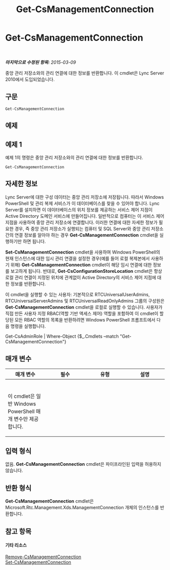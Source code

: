 ﻿---
title: Get-CsManagementConnection
TOCTitle: Get-CsManagementConnection
ms:assetid: b0e2377c-6aab-45d8-b71d-0d37c6f6dae3
ms:mtpsurl: https://technet.microsoft.com/ko-kr/library/Gg412849(v=OCS.15)
ms:contentKeyID: 49304744
ms.date: 08/24/2015
mtps_version: v=OCS.15
ms.translationtype: HT
---

# Get-CsManagementConnection

 

_**마지막으로 수정된 항목:** 2015-03-09_

중앙 관리 저장소와의 관리 연결에 대한 정보를 반환합니다. 이 cmdlet은 Lync Server 2010에서 도입되었습니다.

## 구문

    Get-CsManagementConnection

## 예제

## 예제 1

예제 1의 명령은 중앙 관리 저장소와의 관리 연결에 대한 정보를 반환합니다.

    Get-CsManagementConnection

## 자세한 정보

Lync Server에 대한 구성 데이터는 중앙 관리 저장소에 저장됩니다. 따라서 Windows PowerShell 및 관리 복제 서비스가 이 데이터베이스를 찾을 수 있어야 합니다. Lync Server를 설치하면 이 데이터베이스의 위치 정보를 제공하는 서비스 제어 지점이 Active Directory 도메인 서비스에 만들어집니다. 일반적으로 컴퓨터는 이 서비스 제어 지점을 사용하여 중앙 관리 저장소에 연결합니다. 이러한 연결에 대한 자세한 정보가 필요한 경우, 즉 중앙 관리 저장소가 실행되는 컴퓨터 및 SQL Server와 중앙 관리 저장소 간의 연결 정보를 알아야 하는 경우 **Get-CsManagementConnection** cmdlet을 실행하기만 하면 됩니다.

**Set-CsManagementConnection** cmdlet을 사용하여 Windows PowerShell의 현재 인스턴스에 대한 임시 관리 연결을 설정한 경우(예를 들어 로컬 복제본에서 사용하기 위해) **Get-CsManagementConnection** cmdlet이 해당 임시 연결에 대한 정보를 보고하게 됩니다. 반대로, **Get-CsConfigurationStoreLocation** cmdlet은 항상 로컬 관리 연결이 지정된 위치에 관계없이 Active Directory의 서비스 제어 지점에 대한 정보를 반환합니다.

이 cmdlet을 실행할 수 있는 사용자: 기본적으로 RTCUniversalUserAdmins, RTCUniversalServerAdmins 및 RTCUniversalReadOnlyAdmins 그룹의 구성원은 **Get-CsManagementConnection** cmdlet을 로컬로 실행할 수 있습니다. 사용자가 직접 만든 사용자 지정 RBAC(역할 기반 액세스 제어) 역할을 포함하여 이 cmdlet이 할당된 모든 RBAC 역할의 목록을 반환하려면 Windows PowerShell 프롬프트에서 다음 명령을 실행합니다.

Get-CsAdminRole | Where-Object {$\_.Cmdlets –match "Get-CsManagementConnection"}

## 매개 변수


<table>
<colgroup>
<col style="width: 25%" />
<col style="width: 25%" />
<col style="width: 25%" />
<col style="width: 25%" />
</colgroup>
<thead>
<tr class="header">
<th>매개 변수</th>
<th>필수</th>
<th>유형</th>
<th>설명</th>
</tr>
</thead>
<tbody>
<tr class="odd">
<td><p></p></td>
<td><p></p></td>
<td><p></p></td>
<td><p></p></td>
</tr>
<tr class="even">
<td><p>이 cmdlet은 일반 Windows PowerShell 매개 변수만 제공합니다.</p></td>
<td> </td>
<td> </td>
<td> </td>
</tr>
</tbody>
</table>


## 입력 형식

없음. **Get-CsManagementConnection** cmdlet은 파이프라인된 입력을 허용하지 않습니다.

## 반환 형식

**Get-CsManagementConnection** cmdlet은 Microsoft.Rtc.Management.Xds.ManagementConnection 개체의 인스턴스를 반환합니다.

## 참고 항목

#### 기타 리소스

[Remove-CsManagementConnection](remove-csmanagementconnection.md)  
[Set-CsManagementConnection](set-csmanagementconnection.md)

